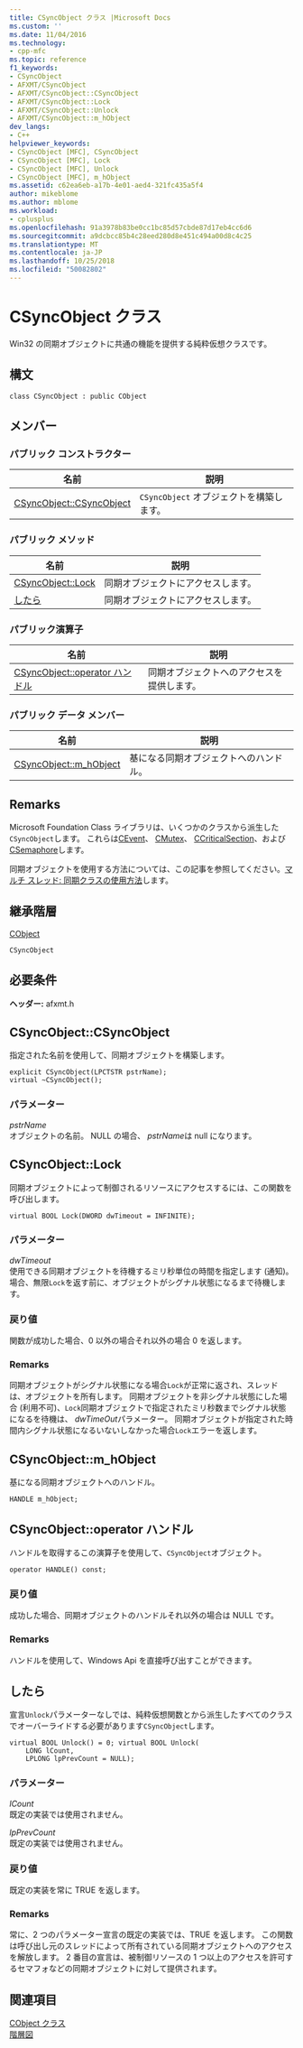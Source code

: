 ```yaml
---
title: CSyncObject クラス |Microsoft Docs
ms.custom: ''
ms.date: 11/04/2016
ms.technology:
- cpp-mfc
ms.topic: reference
f1_keywords:
- CSyncObject
- AFXMT/CSyncObject
- AFXMT/CSyncObject::CSyncObject
- AFXMT/CSyncObject::Lock
- AFXMT/CSyncObject::Unlock
- AFXMT/CSyncObject::m_hObject
dev_langs:
- C++
helpviewer_keywords:
- CSyncObject [MFC], CSyncObject
- CSyncObject [MFC], Lock
- CSyncObject [MFC], Unlock
- CSyncObject [MFC], m_hObject
ms.assetid: c62ea6eb-a17b-4e01-aed4-321fc435a5f4
author: mikeblome
ms.author: mblome
ms.workload:
- cplusplus
ms.openlocfilehash: 91a3978b83be0cc1bc85d57cbde87d17eb4cc6d6
ms.sourcegitcommit: a9dcbcc85b4c28eed280d8e451c494a00d8c4c25
ms.translationtype: MT
ms.contentlocale: ja-JP
ms.lasthandoff: 10/25/2018
ms.locfileid: "50082802"
---
```

# <a name="csyncobject-class"></a>CSyncObject クラス

Win32 の同期オブジェクトに共通の機能を提供する純粋仮想クラスです。

## <a name="syntax"></a>構文

```
class CSyncObject : public CObject
```

## <a name="members"></a>メンバー

### <a name="public-constructors"></a>パブリック コンストラクター

|名前|説明|
|----------|-----------------|
|[CSyncObject::CSyncObject](#csyncobject)|`CSyncObject` オブジェクトを構築します。|

### <a name="public-methods"></a>パブリック メソッド

|名前|説明|
|----------|-----------------|
|[CSyncObject::Lock](#lock)|同期オブジェクトにアクセスします。|
|[したら](#unlock)|同期オブジェクトにアクセスします。|

### <a name="public-operators"></a>パブリック演算子

|名前|説明|
|----------|-----------------|
|[CSyncObject::operator ハンドル](#operator_handle)|同期オブジェクトへのアクセスを提供します。|

### <a name="public-data-members"></a>パブリック データ メンバー

|名前|説明|
|----------|-----------------|
|[CSyncObject::m_hObject](#m_hobject)|基になる同期オブジェクトへのハンドル。|

## <a name="remarks"></a>Remarks

Microsoft Foundation Class ライブラリは、いくつかのクラスから派生した`CSyncObject`します。 これらは[CEvent](../../mfc/reference/cevent-class.md)、 [CMutex](../../mfc/reference/cmutex-class.md)、 [CCriticalSection](../../mfc/reference/ccriticalsection-class.md)、および[CSemaphore](../../mfc/reference/csemaphore-class.md)します。

同期オブジェクトを使用する方法については、この記事を参照してください。[マルチ スレッド: 同期クラスの使用方法](../../parallel/multithreading-how-to-use-the-synchronization-classes.md)します。

## <a name="inheritance-hierarchy"></a>継承階層

[CObject](../../mfc/reference/cobject-class.md)

`CSyncObject`

## <a name="requirements"></a>必要条件

**ヘッダー:** afxmt.h

##  <a name="csyncobject"></a>  CSyncObject::CSyncObject

指定された名前を使用して、同期オブジェクトを構築します。

```
explicit CSyncObject(LPCTSTR pstrName);
virtual ~CSyncObject();
```

### <a name="parameters"></a>パラメーター

*pstrName*<br/>
オブジェクトの名前。 NULL の場合、 *pstrName*は null になります。

##  <a name="lock"></a>  CSyncObject::Lock

同期オブジェクトによって制御されるリソースにアクセスするには、この関数を呼び出します。

```
virtual BOOL Lock(DWORD dwTimeout = INFINITE);
```

### <a name="parameters"></a>パラメーター

*dwTimeout*<br/>
使用できる同期オブジェクトを待機するミリ秒単位の時間を指定します (通知)。 場合、無限`Lock`を返す前に、オブジェクトがシグナル状態になるまで待機します。

### <a name="return-value"></a>戻り値

関数が成功した場合、0 以外の場合それ以外の場合 0 を返します。

### <a name="remarks"></a>Remarks

同期オブジェクトがシグナル状態になる場合`Lock`が正常に返され、スレッドは、オブジェクトを所有します。 同期オブジェクトを非シグナル状態にした場合 (利用不可)、`Lock`同期オブジェクトで指定されたミリ秒数までシグナル状態になるを待機は、 *dwTimeOut*パラメーター。 同期オブジェクトが指定された時間内シグナル状態になるいないしなかった場合`Lock`エラーを返します。

##  <a name="m_hobject"></a>  CSyncObject::m_hObject

基になる同期オブジェクトへのハンドル。

```
HANDLE m_hObject;
```

##  <a name="operator_handle"></a>  CSyncObject::operator ハンドル

ハンドルを取得するこの演算子を使用して、`CSyncObject`オブジェクト。

```
operator HANDLE() const;
```

### <a name="return-value"></a>戻り値

成功した場合、同期オブジェクトのハンドルそれ以外の場合は NULL です。

### <a name="remarks"></a>Remarks

ハンドルを使用して、Windows Api を直接呼び出すことができます。

##  <a name="unlock"></a>  したら

宣言`Unlock`パラメーターなしでは、純粋仮想関数とから派生したすべてのクラスでオーバーライドする必要があります`CSyncObject`します。

```
virtual BOOL Unlock() = 0; virtual BOOL Unlock(
    LONG lCount,
    LPLONG lpPrevCount = NULL);
```

### <a name="parameters"></a>パラメーター

*lCount*<br/>
既定の実装では使用されません。

*lpPrevCount*<br/>
既定の実装では使用されません。

### <a name="return-value"></a>戻り値

既定の実装を常に TRUE を返します。

### <a name="remarks"></a>Remarks

常に、2 つのパラメーター宣言の既定の実装では、TRUE を返します。 この関数は呼び出し元のスレッドによって所有されている同期オブジェクトへのアクセスを解放します。 2 番目の宣言は、被制御リソースの 1 つ以上のアクセスを許可するセマフォなどの同期オブジェクトに対して提供されます。

## <a name="see-also"></a>関連項目

[CObject クラス](../../mfc/reference/cobject-class.md)<br/>
[階層図](../../mfc/hierarchy-chart.md)


